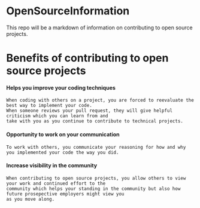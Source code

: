 # OpenSourceInformation
This repo will be a markdown of information on contributing to open source projects.



# Benefits of contributing to open source projects

#### Helps you improve your coding techniques

    When coding with others on a project, you are forced to reevaluate the best way to implement your code. 
    When someone reviews your pull request, they will give helpful criticism which you can learn from and 
    take with you as you continue to contribute to technical projects.

#### Opportunity to work on your communication

    To work with others, you communicate your reasoning for how and why you implemented your code the way you did.

#### Increase visibility in the community

    When contributing to open source projects, you allow others to view your work and continued effort to the 
    community which helps your standing in the community but also how future prosepective employers might view you 
    as you move along.

